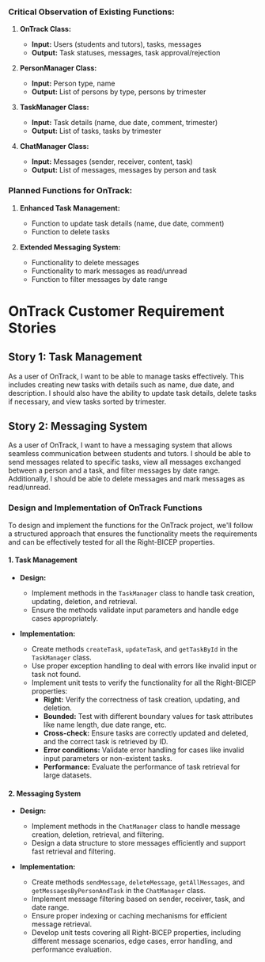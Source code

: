 ### Critical Observation of Existing Functions:

1. **OnTrack Class:**
   - **Input:** Users (students and tutors), tasks, messages
   - **Output:** Task statuses, messages, task approval/rejection
   
2. **PersonManager Class:**
   - **Input:** Person type, name
   - **Output:** List of persons by type, persons by trimester

3. **TaskManager Class:**
   - **Input:** Task details (name, due date, comment, trimester)
   - **Output:** List of tasks, tasks by trimester

4. **ChatManager Class:**
   - **Input:** Messages (sender, receiver, content, task)
   - **Output:** List of messages, messages by person and task

### Planned Functions for OnTrack:

1. **Enhanced Task Management:**
   - Function to update task details (name, due date, comment)
   - Function to delete tasks

2. **Extended Messaging System:**
   - Functionality to delete messages
   - Functionality to mark messages as read/unread
   - Function to filter messages by date range


# OnTrack Customer Requirement Stories

## Story 1: Task Management

As a user of OnTrack, I want to be able to manage tasks effectively. This includes creating new tasks with details such as name, due date, and description. I should also have the ability to update task details, delete tasks if necessary, and view tasks sorted by trimester.

## Story 2: Messaging System

As a user of OnTrack, I want to have a messaging system that allows seamless communication between students and tutors. I should be able to send messages related to specific tasks, view all messages exchanged between a person and a task, and filter messages by date range. Additionally, I should be able to delete messages and mark messages as read/unread.



### Design and Implementation of OnTrack Functions

To design and implement the functions for the OnTrack project, we'll follow a structured approach that ensures the functionality meets the requirements and can be effectively tested for all the Right-BICEP properties.

#### 1. Task Management

- **Design:**
  - Implement methods in the `TaskManager` class to handle task creation, updating, deletion, and retrieval.
  - Ensure the methods validate input parameters and handle edge cases appropriately.

- **Implementation:**
  - Create methods `createTask`, `updateTask`, and `getTaskById` in the `TaskManager` class.
  - Use proper exception handling to deal with errors like invalid input or task not found.
  - Implement unit tests to verify the functionality for all the Right-BICEP properties:
    - **Right:** Verify the correctness of task creation, updating, and deletion.
    - **Bounded:** Test with different boundary values for task attributes like name length, due date range, etc.
    - **Cross-check:** Ensure tasks are correctly updated and deleted, and the correct task is retrieved by ID.
    - **Error conditions:** Validate error handling for cases like invalid input parameters or non-existent tasks.
    - **Performance:** Evaluate the performance of task retrieval for large datasets.

#### 2. Messaging System

- **Design:**
  - Implement methods in the `ChatManager` class to handle message creation, deletion, retrieval, and filtering.
  - Design a data structure to store messages efficiently and support fast retrieval and filtering.

- **Implementation:**
  - Create methods `sendMessage`, `deleteMessage`, `getAllMessages`, and `getMessagesByPersonAndTask` in the `ChatManager` class.
  - Implement message filtering based on sender, receiver, task, and date range.
  - Ensure proper indexing or caching mechanisms for efficient message retrieval.
  - Develop unit tests covering all Right-BICEP properties, including different message scenarios, edge cases, error handling, and performance evaluation.


